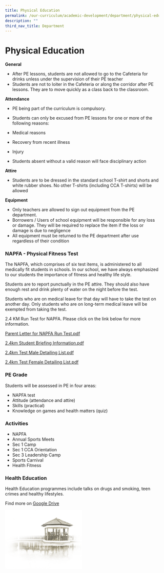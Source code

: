 ```yaml
---
title: Physical Education
permalink: /our-curriculum/academic-development/department/physical-education
description: ""
third_nav_title: Department
---
```

# **Physical Education**

**General**

*   After PE lessons, students are not allowed to go to the Cafeteria for drinks unless under the supervision of their PE teacher
*   Students are not to loiter in the Cafeteria or along the corridor after PE lessons. They are to move quickly as a class back to the classroom.


**Attendance**

*   PE being part of the curriculum is compulsory.
*   Students can only be excused from PE lessons for one or more of the following reasons:

*   Medical reasons
*   Recovery from recent illness
*   Injury
*   Students absent without a valid reason will face disciplinary action

**Attire**

*   Students are to be dressed in the standard school T-shirt and shorts and white rubber shoes. No other T-shirts (including CCA T-shirts) will be allowed

**Equipment**

*   Only teachers are allowed to sign out equipment from the PE department.
*   Borrowers / Users of school equipment will be responsible for any loss or damage. They will be required to replace the item if the loss or damage is due to negligence
*   All equipment must be returned to the PE department after use regardless of their condition

### NAPFA - Physical Fitness Test

The NAPFA, which comprises of six test items, is administered to all medically fit students in schools. In our school, we have always emphasized to our students the importance of fitness and healthy life style.  

Students are to report punctually in the PE attire. They should also have enough rest and drink plenty of water on the night before the test.

Students who are on medical leave for that day will have to take the test on another day. Only students who are on long-term medical leave will be exempted from taking the test.

2.4 KM Run Test for NAPFA. Please click on the link below for more information.

[Parent Letter for NAPFA Run Test.pdf](/files/Parent%20Letter%20for%20NAPFA%20Run%20Test.pdf)

[2.4km Student Briefing Information.pdf](/files/Student%20Briefing%20Information.pdf) 

[2.4km Test Male Detailing List.pdf](/files/Test%20Male%20Detailing%20List.pdf)

[2.4km Test Female Detailing List.pdf](/files/Test%20Female%20Detailing%20List.pdf)

### PE Grade

Students will be assessed in PE in four areas:  

*   NAPFA test
*   Attitude (attendance and attire)
*   Skills (practical)
*   Knowledge on games and health matters (quiz)

### Activities

*   NAPFA
*   Annual Sports Meets
*   Sec 1 Camp
*   Sec 1 CCA Orientation
*   Sec 3 Leadership Camp
*   Sports Carnival
*   Health Fitness

### Health Education
Health Education programmes include talks on drugs and smoking, teen crimes and healthy lifestyles.

Find more on [Google Drive](https://drive.google.com/drive/folders/1FXc_-OHSAkN_bduE4_9A0KeZKSpRh1Sy) 

<img src="/images/pavilion.png" 
     style="width:50%">